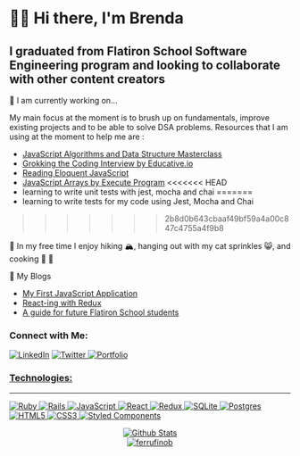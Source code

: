 # 👋🏻 Hi there, I'm Brenda

## I graduated from Flatiron School Software Engineering program and looking to collaborate with other content creators

🔭 I am currently working on...

<!-- - [Master the Coding Interview: Data Structures + Algorithms](https://www.udemy.com/course/master-the-coding-interview-data-structures-algorithms/) -->

My main focus at the moment is to brush up on fundamentals, improve existing projects and to be able to solve DSA problems. Resources that I am using at the moment to help me are :

- [JavaScript Algorithms and Data Structure Masterclass](https://www.udemy.com/course/js-algorithms-and-data-structures-masterclass/)
- [Grokking the Coding Interview by Educative.io](https://www.educative.io/courses/grokking-the-coding-interview)
- [Reading Eloquent JavaScript](https://eloquentjavascript.net/)
- [JavaScript Arrays by Execute Program](https://www.executeprogram.com/courses)
<<<<<<< HEAD
- learning to write unit tests with jest, mocha and chai
=======
- learning to write tests for my code using Jest, Mocha and Chai
>>>>>>> 2b8d0b643cbaaf49bf59a4a00c847c4755a4f9b8

🌻 In my free time I enjoy hiking 🏔, hanging out with my cat sprinkles 😸, and cooking 🌮 🥘

📕 My Blogs

<!-- BLOG-POST-LIST:START -->

- [My First JavaScript Application](https://brendaferrufino-22455.medium.com/my-javascript-learning-journey-729dd32a5b20)
- [React-ing with Redux](https://brenda-ferrufino.medium.com/react-redux-project-9a7f6a215ee8)
- [A guide for future Flatiron School students](https://brenda-ferrufino.medium.com/a-guide-for-future-flatiron-school-students-31f605ec79ce)

<!-- BLOG-POST-LIST:END -->

### Connect with Me:

<a href="https://www.linkedin.com/in/brendaferrufino"><img src="https://img.shields.io/badge/LinkedIn--_.svg?style=social&logo=linkedin" alt="LinkedIn"></a>
<a href="https://twitter.com/BrendaFerrufin4"><img src="https://img.shields.io/twitter/follow/BrendaFerrufin4?label=Twitter&style=social" alt="Twitter">
<a href="https://brenda-ferrufino.netlify.app/"><img src="https://img.shields.io/badge/Portfolio-pink" alt="Portfolio">

### Technologies:

<hr>

<p>
<img alt="Ruby" src="https://img.shields.io/badge/ruby-%23CC342D.svg?style=for-the-badge&logo=ruby&logoColor=white"/>

<img alt="Rails" src="https://img.shields.io/badge/rails-%23CC0000.svg?style=for-the-badge&logo=ruby-on-rails&logoColor=white"/>

<img alt="JavaScript" src="https://img.shields.io/badge/javascript-%23323330.svg?style=for-the-badge&logo=javascript&logoColor=%23F7DF1E"/>

<img alt="React" src="https://img.shields.io/badge/react-%2320232a.svg?style=for-the-badge&logo=react&logoColor=%2361DAFB"/>

<img alt="Redux" src="https://img.shields.io/badge/redux-%23593d88.svg?style=for-the-badge&logo=redux&logoColor=white"/>

<img alt="SQLite" src ="https://img.shields.io/badge/sqlite-%2307405e.svg?style=for-the-badge&logo=sqlite&logoColor=white"/>

<img alt="Postgres" src ="https://img.shields.io/badge/postgres-%23316192.svg?style=for-the-badge&logo=postgresql&logoColor=white"/>

<img alt="HTML5" src="https://img.shields.io/badge/html5-%23E34F26.svg?style=for-the-badge&logo=html5&logoColor=white"/>

<img alt="CSS3" src="https://img.shields.io/badge/css3-%231572B6.svg?style=for-the-badge&logo=css3&logoColor=white"/>

<img alt="Styled Components" src="https://img.shields.io/badge/styled--components-DB7093?style=for-the-badge&logo=styled-components&logoColor=white"/>
</p>

<div align="center">

<img align="center space-around" alt="Github Stats" src="https://github-readme-stats.vercel.app/api?username=ferrufinob&show_icons=true&theme=darcula"/>

</div>

<div align="center">

<img align="center" src="https://github-readme-streak-stats.herokuapp.com/?user=ferrufinob" alt="ferrufinob" />

</div>
